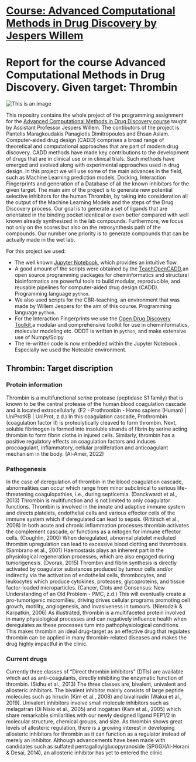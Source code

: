 # [Course: Advanced Computational Methods in Drug Discovery by Jespers Willem](https://studiegids.universiteitleiden.nl/en/courses/115512/advanced-computational-methods-in-drug-discovery-ai-and-physics-based-simulations) 
# Report for the course Advanced Computational Methods in Drug Discovery. Given target: Thrombin 


![This is an image](https://www.jbc.org/cms/attachment/d1e34430-71a7-4cf6-93b6-d12d26e20697/gr1.jpg)

This repositry contains the whole project of the programming assignment for the [Advanced Computational Methods in Drug Discovery course](https://studiegids.universiteitleiden.nl/en/courses/115512/advanced-computational-methods-in-drug-discovery-ai-and-physics-based-simulations) taught by Assistant Professor Jespers Willem. The contibutors of the project is Pantelis Maragkoudakis Panagiotis Dimitropoulos and Ehsan Aslam.
Computer-aided drug design (CADD) comprises a broad range of theoretical and computational approaches that are part of modern drug discovery. CADD methods have made key contributions to the development of drugs that are in clinical use or in clinical trials. Such methods have emerged and evolved along with experimental approaches used in drug design. In this project  we will use some of the main advances in the field, such as Machine Learning prediction models, Docking, Interaction Fingerprints and generation of a Database of all the known inhibitors for the given target. The main aim of the project is to generate new potential selective inhibitors for the human Thrombin, by taking into consideration all the output of the Machine Learning Models and the steps of the Drug Discovery process. Our goal is to generate a set of ligands that are orientated in the binding pocket identical or even better compared with well known already synthesized in the lab compounds. Furthermore, we focus not only on the scores but also on the retrosynthesis path of the compounds. Our number one priority is to generate compounds that can be actually made in the wet lab.

For this project we used:
- The well known [Jupyter Notebook](http://jupyter-notebook-beginner-guide.readthedocs.io/en/latest/what_is_jupyter.html), which provides an intuitive flow.
- A good amount of the scripts were obtained by the [TeachOpenCADD](https://github.com/volkamerlab/teachopencadd),an open source programming packages for cheminformatics and structural bioinformatics are powerful tools to build modular, reproducible, and reusable pipelines for computer-aided drug design (CADD). Programming language `python`.
- We also used scripts for the CBR-teaching, an environment that was made by Willem Jespers for the aim of this course. Programming language `python`.
- For the Interaction Fingerprints we use the [Open Drug Discovery Toolkit](https://github.com/oddt/oddt),a  modular and comprehensive toolkit for use in cheminformatics, molecular modeling etc. ODDT is written in `python`, and make extensive use of Numpy/Scipy
- The re-written code is now embedded within the Jupyter Notebook . Especially we used the Noteable environment.


## Thrombin: Target discription 

### Protein information
Thrombin is a multifunctional serine protease (peptidase S1 family) that is known to be the central protease of the human blood coagulation cascade and is located extracellularly. (F2 - Prothrombin - Homo sapiens (Human) | UniProtKB | UniProt, z.d.) In this coagulation cascade, Prothrombin (coagulation factor II) is proteolytically cleaved to form thrombin. Next, soluble fibrinogen is formed into insoluble strands of fibrin by serine acting thrombin to form fibrin cloths in injured cells. Similarly, thrombin has a positive regulatory effects on coagulation factors and induces procoagulant, inflammatory, cellular proliferation and anticoagulant mechanism in the body. (Al-Amer, 2022) 

### Pathogenesis 
In the case of deregulation of thrombin in the blood coagulation cascade, abnormalities can occur which range from minor subclinical to serious life-threatening coagulopathies, i.e., during septicemia. (Danckwardt et al., 2013) Thrombin is multifunction and is not limited to only coagulator functions. Thrombin is involved in the innate and adaptive immune system and directs platelets, endothelial cells and various effector cells of the immune system which if deregulated can lead to sepsis. (Rittirsch et al., 2008) In both acute and chronic inflammation processes thrombin activates the complement cascade, or functions as a mitogen for immune effector cells. (Coughlin, 2000) When deregulated, abnormal platelet mediated thrombin upregulation can lead to excessive blood clotting and thrombosis.(Sambrano et al., 2001) 
Haemostasis plays an inherent part in the physiological regeneration processes, which are also engaged during tumorigenesis. (Dvorak, 2015) Thrombin and fibrin synthesis is directly activated by coagulator substances produced by tumour cells and/or indirectly via the activation of endothelial cells, thrombocytes, and leukocytes which produce cytokines, proteases, glycoproteins, and tissue factor-loaded microparticles. (Cancer, Clots and Consensus: New Understanding of an Old Problem - PMC, z.d.) This will eventually create a pro-tumorigenic micromilieu, driving drives cellular programs promoting cell growth, motility, angiogenesis, and invasiveness in tumours. (Nierodzik & Karpatkin, 2006)
As illustrated, thrombin is a multifaceted protein involved in many physiological processes and can negatively influence health when deregulates as these processes turn into pathophysiological conditions. This makes thrombin an ideal drug-target as an effective drug that regulates thrombin can be applied in many thrombin-related diseases and makes the drug highly impactful in the clinic. 

### Current drugs
Currently three classes of “Direct thrombin inhibitors” (DTIs) are available which act as anti-coagulants, directly inhibiting the enzymatic function of thrombin. (Sidhu et al., 2013) The three classes are, bivalent, univalent and allosteric inhibitors. The bivalent inhibitor mainly consists of large peptide molecules such as hirudin (Kim et al., 2008) and bivalirudin (Wakui et al., 2019). Univalent inhibitors involve small molecule inhibitors such as melagatran (Di Nisio et al., 2005) and inogatran (Kam et al., 2005) which share remarkable similarities with our newly designed ligand PEP1/2 in molecular structure, chemical groups, and size. 
As thrombin shows great levels of allosteric regulation, there is a growing interest in developing allosteric inhibitors for thrombin as it can function as a regulator instead of merely an inhibitor. Although advancements have been made with candidates such as sulfated pentagalloylglucopyranoside (SPGG)(Al-Horani & Desai, 2014), an allosteric inhibitor has yet to entered the clinic. 
